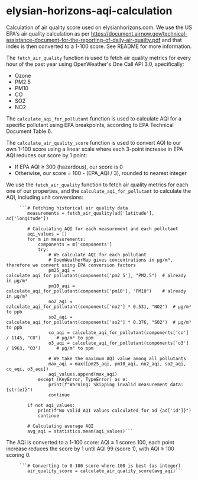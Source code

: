 # elysian-horizons-aqi-calculation
Calculation of air quality score used on elysianhorizons.com. We use the US EPA's air quality calculation as per https://document.airnow.gov/technical-assistance-document-for-the-reporting-of-daily-air-quailty.pdf and that index is then converted to a 1-100 score. See README for more information.

The ```fetch_air_quality``` function is used to fetch air quality metrics for every hour of the past year using OpenWeather's One Call API 3.0, specifically:
- Ozone
- PM2.5
- PM10
- CO
- SO2
- NO2

The ```calculate_aqi_for_pollutant``` function is used to calculate AQI for a specific pollutant using EPA breakpoints, according to EPA Technical Document Table 6.

The ```calculate_air_quality_score``` function is used to convert AQI to our own 1-100 score using a linear scale where each 3-point increase in EPA AQI reduces our score by 1 point:
- If EPA AQI ≥ 300 (hazardous), our score is 0
- Otherwise, our score = 100 - (EPA_AQI / 3), rounded to nearest integer

We use the ```fetch_air_quality``` function to fetch air quality metrics for each one of our properties, and the ```calculate_aqi_for_pollutant``` to calculate the AQI, including unit conversions:

         ```# Fetching historical air quality data
            measurements = fetch_air_quality(ad['latitude'], ad['longitude'])
            
            # Calculating AQI for each measurement and each pollutant
            aqi_values = []
            for m in measurements:
                components = m['components']
                try:
                    # We calculate AQI for each pollutant
                    # OpenWeatherMap gives concentrations in μg/m³, therefore we convert using EPA conversion factors
                    pm25_aqi = calculate_aqi_for_pollutant(components['pm2_5'], "PM2.5")  # already in μg/m³
                    pm10_aqi = calculate_aqi_for_pollutant(components['pm10'], "PM10")    # already in μg/m³
                    no2_aqi = calculate_aqi_for_pollutant(components['no2'] * 0.531, "NO2")  # μg/m³ to ppb
                    so2_aqi = calculate_aqi_for_pollutant(components['so2'] * 0.376, "SO2")  # μg/m³ to ppb
                    co_aqi = calculate_aqi_for_pollutant(components['co'] / 1145, "CO")      # μg/m³ to ppm
                    o3_aqi = calculate_aqi_for_pollutant(components['o3'] / 1963, "O3")      # μg/m³ to ppm
                    
                    # We take the maximum AQI value among all pollutants
                    max_aqi = max([pm25_aqi, pm10_aqi, no2_aqi, so2_aqi, co_aqi, o3_aqi])
                    aqi_values.append(max_aqi)
                except (KeyError, TypeError) as e:
                    print(f"Warning: Skipping invalid measurement data: {str(e)}")
                    continue
            
            if not aqi_values:
                print(f"No valid AQI values calculated for ad {ad['id']}")
                continue

            # Calculating average AQI
            avg_aqi = statistics.mean(aqi_values)```
            
The AQI is converted to a 1-100 score: AQI ≤ 1 scores 100, each point increase reduces the score by 1 until AQI 99 (score 1), with AQI ≥ 100 scoring 0.
            
         ```# Converting to 0-100 score where 100 is best (as integer)
            air_quality_score = calculate_air_quality_score(avg_aqi)```


